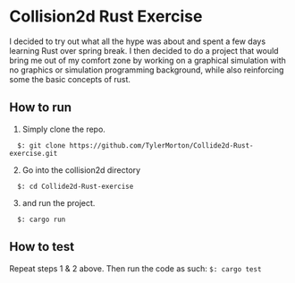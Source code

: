 # Collision2d Rust Exercise

I decided to try out what all the hype was about and spent a few days learning Rust over spring break. I then decided to do a project that would bring me out of my comfort zone by working on a graphical simulation with no graphics or simulation programming background, while also reinforcing some the basic concepts of rust.

## How to run

1. Simply clone the repo.
```
  $: git clone https://github.com/TylerMorton/Collide2d-Rust-exercise.git
```
2. Go into the collision2d directory
```
  $: cd Collide2d-Rust-exercise
```
3. and run the project.
```
  $: cargo run
```

## How to test
Repeat steps 1 & 2 above. Then run the code as such:
```$: cargo test```